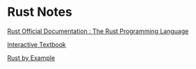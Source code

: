# Rust Notes

[Rust Official Documentation : The Rust Programming Language](https://doc.rust-lang.org/book/)

[Interactive Textbook](https://rust-book.cs.brown.edu/)

[Rust by Example](https://doc.rust-lang.org/rust-by-example/)